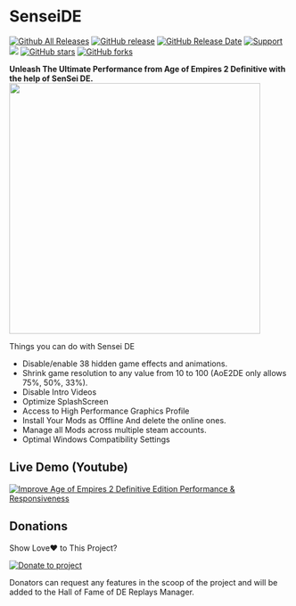 # SenseiDE
[![Github All Releases](https://img.shields.io/github/downloads/gregstein/SenseiDE/total.svg)](https://github.com/gregstein/SenseiDE/releases)
[![GitHub release](https://img.shields.io/github/release/gregstein/SenseiDE/all.svg)](https://github.com/gregstein/SenseiDE/releases)
[![GitHub Release Date](https://img.shields.io/github/release-date-pre/gregstein/SenseiDE.svg)](https://github.com/gregstein/SenseiDE/releases)
[![Support](https://img.shields.io/badge/Donate-PayPal-green.svg)](https://streamlabs.com/gregstein_)
[<img src="https://discordapp.com/api/guilds/452492146100928515/widget.png?style=shield">](https://discordapp.com/invite/jdCgCyx)
[![GitHub stars](https://img.shields.io/github/stars/gregstein/SenseiDE.svg)](https://github.com/gregstein/SenseiDE/stargazers)
[![GitHub forks](https://img.shields.io/github/forks/gregstein/SenseiDE.svg)](https://github.com/gregstein/SenseiDE/network)

**Unleash The Ultimate Performance from Age of Empires 2 Definitive with the help of SenSei DE.**
<img src="https://i.imgur.com/VtyWcAh.jpg" width="450" >

Things you can do with Sensei DE

- Disable/enable 38 hidden game effects and animations.
- Shrink game resolution to any value from 10 to 100 (AoE2DE only allows 75%, 50%, 33%).
- Disable Intro Videos
- Optimize SplashScreen
- Access to High Performance Graphics Profile
- Install Your Mods as Offline And delete the online ones.
- Manage all Mods across multiple steam accounts.
- Optimal Windows Compatibility Settings

## Live Demo (Youtube)
[![Improve Age of Empires 2 Definitive Edition Performance & Responsiveness](https://img.youtube.com/vi/WJIC8_myxi4/0.jpg)](https://www.youtube.com/watch?v=WJIC8_myxi4)

## Donations

Show Love❤️ to This Project? 


[![Donate to project](https://i.imgur.com/MLApSEv.png)](https://streamlabs.com/gregstein_)

Donators can request any features in the scoop of the project and will be added to the Hall of Fame of DE Replays Manager.
